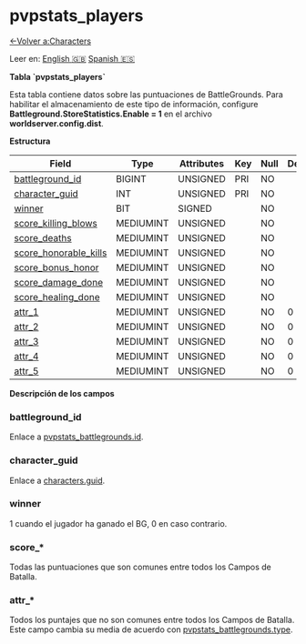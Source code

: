 ﻿# pvpstats\_players

[<-Volver a:Characters](database-characters.md)

Leer en: [English :gb:](../pvpstats_players) [Spanish :es:](pvpstats_players)

**Tabla \`pvpstats\_players\`**

Esta tabla contiene datos sobre las puntuaciones de BattleGrounds. Para habilitar el almacenamiento de este tipo de información, configure **Battleground.StoreStatistics.Enable = 1** en el archivo **worldserver.config.dist**.

**Estructura**

| Field                      | Type      | Attributes | Key | Null | Default | Extra | Comment |
| -------------------------- | --------- | ---------- | --- | ---- | ------- | ----- | ------- |
| [battleground_id][1]       | BIGINT    | UNSIGNED   | PRI | NO   |         |       |         |
| [character_guid][2]        | INT       | UNSIGNED   | PRI | NO   |         |       |         |
| [winner][3]                | BIT       | SIGNED     |     | NO   |         |       |         |
| [score_killing_blows][4]   | MEDIUMINT | UNSIGNED   |     | NO   |         |       |         |
| [score_deaths][5]          | MEDIUMINT | UNSIGNED   |     | NO   |         |       |         |
| [score_honorable_kills][6] | MEDIUMINT | UNSIGNED   |     | NO   |         |       |         |
| [score_bonus_honor][7]     | MEDIUMINT | UNSIGNED   |     | NO   |         |       |         |
| [score_damage_done][8]     | MEDIUMINT | UNSIGNED   |     | NO   |         |       |         |
| [score_healing_done][9]    | MEDIUMINT | UNSIGNED   |     | NO   |         |       |         |
| [attr_1][10]               | MEDIUMINT | UNSIGNED   |     | NO   | 0       |       |         |
| [attr_2][11]               | MEDIUMINT | UNSIGNED   |     | NO   | 0       |       |         |
| [attr_3][12]               | MEDIUMINT | UNSIGNED   |     | NO   | 0       |       |         |
| [attr_4][13]               | MEDIUMINT | UNSIGNED   |     | NO   | 0       |       |         |
| [attr_5][14]               | MEDIUMINT | UNSIGNED   |     | NO   | 0       |       |         |

[1]: #battlegroundid
[2]: #characterguid
[3]: #winner
[4]: #score
[5]: #score
[6]: #score
[7]: #score
[8]: #score
[9]: #score
[10]: #attr
[11]: #attr
[12]: #attr
[13]: #attr
[14]: #attr

**Descripción de los campos**

### battleground\_id

Enlace a [pvpstats\_battlegrounds.id](pvpstats_battlegrounds#id).

### character\_guid

Enlace a [characters.guid](characters#guid).

### winner

1 cuando el jugador ha ganado el BG, 0 en caso contrario.

### score\_\*

Todas las puntuaciones que son comunes entre todos los Campos de Batalla.

### attr\_\*

Todos los puntajes que no son comunes entre todos los Campos de Batalla. Este campo cambia su media de acuerdo con [pvpstats\_battlegrounds.type](pvpstats_battlegrounds#type).
